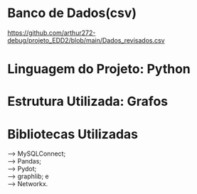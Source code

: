 # Banco de Dados(csv)
https://github.com/arthur272-debug/projeto_EDD2/blob/main/Dados_revisados.csv

# Linguagem do Projeto: Python

# Estrutura Utilizada: Grafos 

# Bibliotecas Utilizadas

--> MySQLConnect; <br>
--> Pandas;<br>
--> Pydot; <br>
--> graphlib; e<br>
--> Networkx.
